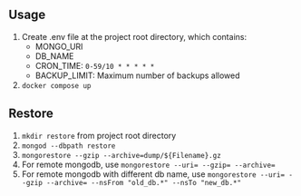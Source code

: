 ## Usage
1. Create .env file at the project root directory, which contains:
   - MONGO_URI
   - DB_NAME
   - CRON_TIME: `0-59/10 * * * * *` 
   - BACKUP_LIMIT: Maximum number of backups allowed
2. `docker compose up`    

## Restore
1. `mkdir restore` from project root directory
2. `mongod --dbpath restore`
3. `mongorestore --gzip --archive=dump/${Filename}.gz`
4. For remote mongodb, use `mongorestore --uri= --gzip= --archive=`
5. For remote mongodb with different db name, use `mongorestore --uri= --gzip --archive= --nsFrom "old_db.*" --nsTo "new_db.*"
   `